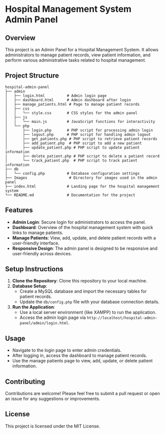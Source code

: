 # Hospital Management System Admin Panel

## Overview
This project is an Admin Panel for a Hospital Management System. It allows administrators to manage patient records, view patient information, and perform various administrative tasks related to hospital management.

## Project Structure
```
hospital-admin-panel
├── admin
│   ├── login.html          # Admin login page
│   ├── dashboard.html      # Admin dashboard after login
│   ├── manage_patients.html # Page to manage patient records
│   ├── css
│   │   └── style.css       # CSS styles for the admin panel
│   ├── js
│   │   └── main.js         # JavaScript functions for interactivity
│   └── php
│       ├── login.php       # PHP script for processing admin login
│       ├── logout.php      # PHP script for handling admin logout
│       ├── get_patients.php # PHP script to retrieve patient records
│       ├── add_patient.php  # PHP script to add a new patient
│       ├── update_patient.php # PHP script to update patient information
│       ├── delete_patient.php # PHP script to delete a patient record
│       └── track_patient.php  # PHP script to track patient information
├── db
│   └── config.php          # Database configuration settings
├── Images                   # Directory for images used in the admin panel
├── index.html              # Landing page for the hospital management system
└── README.md               # Documentation for the project
```

## Features
- **Admin Login**: Secure login for administrators to access the panel.
- **Dashboard**: Overview of the hospital management system with quick links to manage patients.
- **Manage Patients**: View, add, update, and delete patient records with a user-friendly interface.
- **Responsive Design**: The admin panel is designed to be responsive and user-friendly across devices.

## Setup Instructions
1. **Clone the Repository**: Clone this repository to your local machine.
2. **Database Setup**: 
   - Create a MySQL database and import the necessary tables for patient records.
   - Update the `db/config.php` file with your database connection details.
3. **Run the Application**: 
   - Use a local server environment (like XAMPP) to run the application.
   - Access the admin login page via `http://localhost/hospital-admin-panel/admin/login.html`.

## Usage
- Navigate to the login page to enter admin credentials.
- After logging in, access the dashboard to manage patient records.
- Use the manage patients page to view, add, update, or delete patient information.

## Contributing
Contributions are welcome! Please feel free to submit a pull request or open an issue for any suggestions or improvements.

## License
This project is licensed under the MIT License.